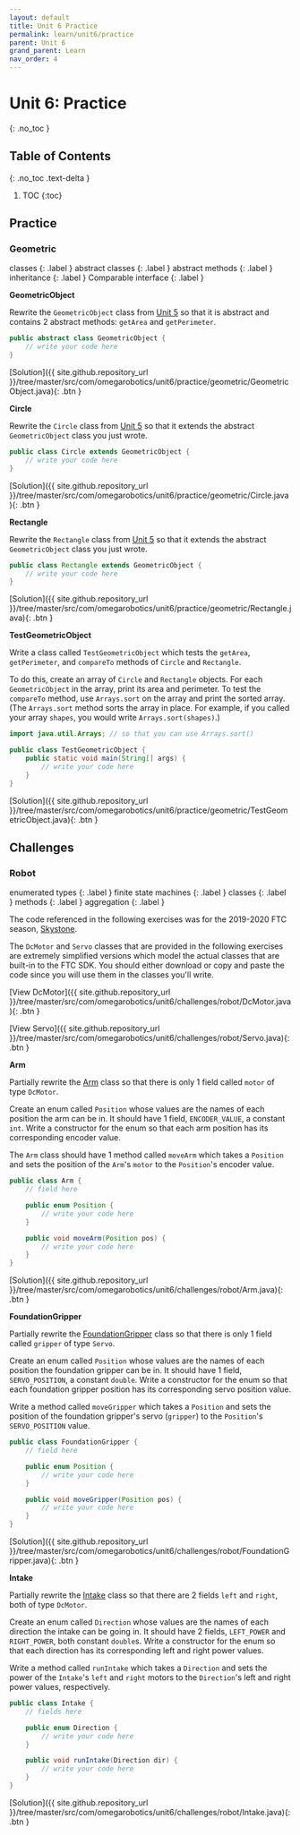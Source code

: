 ```yaml
---
layout: default
title: Unit 6 Practice
permalink: learn/unit6/practice
parent: Unit 6
grand_parent: Learn
nav_order: 4
---
```


<!-- prettier-ignore-start -->

# Unit 6: Practice
{: .no_toc }

## Table of Contents
{: .no_toc .text-delta }

1. TOC
{:toc}

<!-- prettier-ignore-end -->

## Practice

### Geometric

<!-- prettier-ignore-start -->

classes
{: .label }
abstract classes
{: .label }
abstract methods
{: .label }
inheritance
{: .label }
Comparable interface
{: .label }

<!-- prettier-ignore-end -->

**GeometricObject**

Rewrite the `GeometricObject` class from [Unit 5](/learn-code/learn/unit5/inheritance#geometric-object)
so that it is abstract and contains 2 abstract methods: `getArea` and `getPerimeter`.

```java
public abstract class GeometricObject {
    // write your code here
}
```

<!-- prettier-ignore -->
[Solution]({{ site.github.repository_url }}/tree/master/src/com/omegarobotics/unit6/practice/geometric/GeometricObject.java){: .btn }

**Circle**

Rewrite the `Circle` class from [Unit 5](/learn-code/learn/unit5/inheritance#geometric-object)
so that it extends the abstract `GeometricObject` class you just wrote.

```java
public class Circle extends GeometricObject {
    // write your code here
}
```

<!-- prettier-ignore -->
[Solution]({{ site.github.repository_url }}/tree/master/src/com/omegarobotics/unit6/practice/geometric/Circle.java){: .btn }

**Rectangle**

Rewrite the `Rectangle` class from [Unit 5](/learn-code/learn/unit5/practice#geometric)
so that it extends the abstract `GeometricObject` class you just wrote.

```java
public class Rectangle extends GeometricObject {
    // write your code here
}
```

<!-- prettier-ignore -->
[Solution]({{ site.github.repository_url }}/tree/master/src/com/omegarobotics/unit6/practice/geometric/Rectangle.java){: .btn }

**TestGeometricObject**

Write a class called `TestGeometricObject` which tests the `getArea`, `getPerimeter`, and
`compareTo` methods of `Circle` and `Rectangle`.

To do this, create an array of `Circle` and `Rectangle` objects. For each `GeometricObject`
in the array, print its area and perimeter. To test the `compareTo` method, use `Arrays.sort`
on the array and print the sorted array. (The `Arrays.sort` method sorts the array in place.
For example, if you called your array `shapes`, you would write `Arrays.sort(shapes)`.)

```java
import java.util.Arrays; // so that you can use Arrays.sort()

public class TestGeometricObject {
    public static void main(String[] args) {
        // write your code here
    }
}
```

<!-- prettier-ignore -->
[Solution]({{ site.github.repository_url }}/tree/master/src/com/omegarobotics/unit6/practice/geometric/TestGeometricObject.java){: .btn }

## Challenges

### Robot

<!-- prettier-ignore-start -->

enumerated types
{: .label }
finite state machines
{: .label }
classes
{: .label }
methods
{: .label }
aggregation
{: .label }

<!-- prettier-ignore-end -->

The code referenced in the following exercises was for the 2019-2020 FTC season,
[Skystone](https://www.youtube.com/watch?v=XiGB_8Ppnbs).

The `DcMotor` and `Servo` classes that are provided in the following exercises are
extremely simplified versions which model the actual classes that are built-in to the FTC SDK.
You should either download or copy and paste the code since you will use them in the classes
you'll write.

<!-- prettier-ignore -->
[View DcMotor]({{ site.github.repository_url }}/tree/master/src/com/omegarobotics/unit6/challenges/robot/DcMotor.java){: .btn }

<!-- prettier-ignore -->
[View Servo]({{ site.github.repository_url }}/tree/master/src/com/omegarobotics/unit6/challenges/robot/Servo.java){: .btn }

**Arm**

Partially rewrite the [Arm](https://github.com/omega9656/skystone-worlds/blob/master/TeamCode/src/main/java/org/firstinspires/ftc/teamcode/hardware/Arm.java)
class so that there is only 1 field called `motor` of type `DcMotor`.

Create an enum called `Position` whose values are the names of each
position the arm can be in. It should have 1 field, `ENCODER_VALUE`, a constant `int`.
Write a constructor for the enum so that each arm position has its corresponding
encoder value.

The `Arm` class should have 1 method called `moveArm` which takes a `Position`
and sets the position of the `Arm`'s `motor` to the `Position`'s encoder value.

```java
public class Arm {
    // field here

    public enum Position {
        // write your code here
    }

    public void moveArm(Position pos) {
        // write your code here
    }
}
```

<!-- prettier-ignore -->
[Solution]({{ site.github.repository_url }}/tree/master/src/com/omegarobotics/unit6/challenges/robot/Arm.java){: .btn }

**FoundationGripper**

Partially rewrite the [FoundationGripper](https://github.com/omega9656/skystone-worlds/blob/master/TeamCode/src/main/java/org/firstinspires/ftc/teamcode/hardware/FoundationGripper.java)
class so that there is only 1 field called `gripper` of type `Servo`.

Create an enum called `Position` whose values are the names of each
position the foundation gripper can be in. It should have 1 field, `SERVO_POSITION`,
a constant `double`. Write a constructor for the enum so that each foundation gripper
position has its corresponding servo position value.

Write a method called `moveGripper` which takes a `Position` and sets the position
of the foundation gripper's servo (`gripper`) to the `Position`'s `SERVO_POSITION` value.

```java
public class FoundationGripper {
    // field here

    public enum Position {
        // write your code here
    }

    public void moveGripper(Position pos) {
        // write your code here
    }
}
```

<!-- prettier-ignore -->
[Solution]({{ site.github.repository_url }}/tree/master/src/com/omegarobotics/unit6/challenges/robot/FoundationGripper.java){: .btn }

**Intake**

Partially rewrite the [Intake](https://github.com/omega9656/skystone-worlds/blob/master/TeamCode/src/main/java/org/firstinspires/ftc/teamcode/hardware/Intake.java)
class so that there are 2 fields `left` and `right`, both of type `DcMotor`.

Create an enum called `Direction` whose values are the names of each
direction the intake can be going in. It should have 2 fields, `LEFT_POWER`
and `RIGHT_POWER`, both constant `double`s. Write a constructor for the enum
so that each direction has its corresponding left and right power values.

Write a method called `runIntake` which takes a `Direction` and sets the
power of the `Intake`'s `left` and `right` motors to the `Direction`'s left
and right power values, respectively.

```java
public class Intake {
    // fields here

    public enum Direction {
        // write your code here
    }

    public void runIntake(Direction dir) {
        // write your code here
    }
}
```

<!-- prettier-ignore -->
[Solution]({{ site.github.repository_url }}/tree/master/src/com/omegarobotics/unit6/challenges/robot/Intake.java){: .btn }

